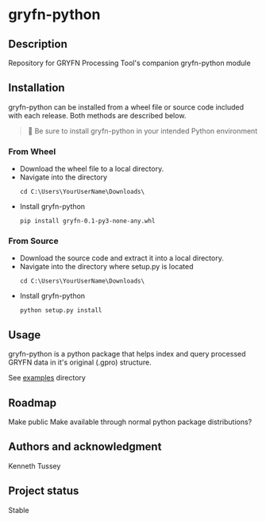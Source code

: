 # gryfn-python

## Description
Repository for GRYFN Processing Tool's companion gryfn-python module

## Installation
gryfn-python can be installed from a wheel file or source code included with each release. Both methods are described below.

> &#128221; Be sure to install gryfn-python in your intended Python environment 

### From Wheel
 * Download the wheel file to a local directory.
 * Navigate into the directory
   ```
   cd C:\Users\YourUserName\Downloads\
   ```
 * Install gryfn-python
   ```
   pip install gryfn-0.1-py3-none-any.whl
   ```

### From Source
 * Download the source code and extract it into a local directory.
 * Navigate into the directory where setup.py is located
   ```
   cd C:\Users\YourUserName\Downloads\
   ```
 * Install gryfn-python
   ```
   python setup.py install
   ```

## Usage
gryfn-python is a python package that helps index and query processed GRYFN data in it's original (.gpro) structure.



See [examples](examples) directory

## Roadmap
Make public
Make available through normal python package distributions?

## Authors and acknowledgment
Kenneth Tussey

## Project status
Stable
